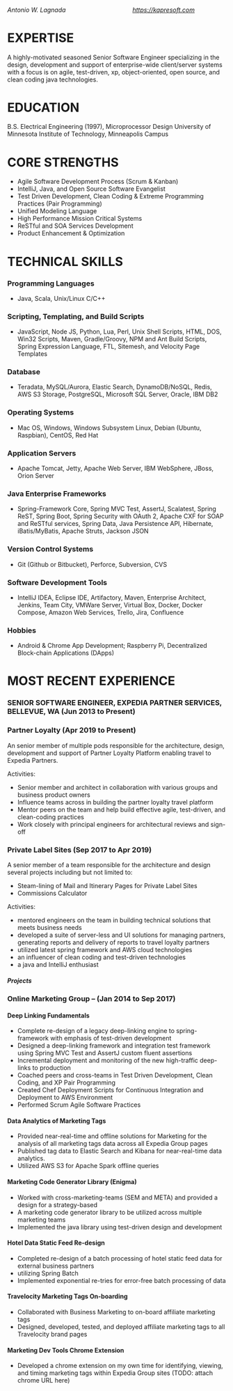 ###### Antonio W. Lagnada    &nbsp;&nbsp;&nbsp;&nbsp;&nbsp;&nbsp; &nbsp;&nbsp;&nbsp;&nbsp;&nbsp;&nbsp; &nbsp;&nbsp;&nbsp;&nbsp;&nbsp;&nbsp;&nbsp;&nbsp;&nbsp;&nbsp;&nbsp;&nbsp;&nbsp;&nbsp;&nbsp;&nbsp;&nbsp;&nbsp;&nbsp;&nbsp;&nbsp;&nbsp;&nbsp;&nbsp;https://kapresoft.com

# EXPERTISE

A highly-motivated seasoned Senior Software Engineer specializing in the design, development and support of 
enterprise-wide client/server systems with a focus is on agile, test-driven, xp, object-oriented, 
open source, and clean coding java technologies.

# EDUCATION
B.S. Electrical Engineering (1997), Microprocessor Design
University of Minnesota Institute of Technology, Minneapolis Campus

# CORE STRENGTHS

- Agile Software Development Process (Scrum & Kanban)
- IntelliJ, Java, and Open Source Software Evangelist
- Test Driven Development, Clean Coding & Extreme Programming Practices (Pair Programming)
- Unified Modeling Language
- High Performance Mission Critical Systems
- ReSTful and SOA Services Development
- Product Enhancement & Optimization

# TECHNICAL SKILLS

### Programming Languages

- Java, Scala, Unix/Linux C/C++

### Scripting, Templating, and Build Scripts

- JavaScript, Node JS, Python, Lua, Perl, Unix Shell Scripts, HTML, DOS, Win32 Scripts, Maven, Gradle/Groovy, NPM and 
Ant Build Scripts, Spring Expression Language, FTL, Sitemesh, and Velocity Page Templates

### Database
- Teradata, MySQL/Aurora, Elastic Search, DynamoDB/NoSQL, Redis, AWS S3 Storage, PostgreSQL, Microsoft SQL Server, 
Oracle, IBM DB2

### Operating Systems
- Mac OS, Windows, Windows Subsystem Linux, Debian (Ubuntu, Raspbian), CentOS, Red Hat

### Application Servers
- Apache Tomcat, Jetty, Apache Web Server, IBM WebSphere, JBoss, Orion Server

### Java Enterprise Frameworks
- Spring-Framework Core, Spring MVC Test, AssertJ, Scalatest, Spring ReST, Spring Boot, Spring Security with OAuth 2, 
Apache CXF for SOAP and ReSTful services, Spring Data, Java Persistence API, Hibernate, iBatis/MyBatis, Apache Struts, 
Jackson JSON

### Version Control Systems
- Git (Github or Bitbucket), Perforce, Subversion, CVS

### Software Development Tools
- IntelliJ IDEA, Eclipse IDE, Artifactory, Maven, Enterprise Architect, Jenkins, Team City, VMWare Server, Virtual Box, 
Docker, Docker Compose, Amazon Web Services, Trello, Jira, Confluence

### Hobbies

- Android & Chrome App Development; Raspberry Pi, Decentralized Block-chain Applications (DApps)

# MOST RECENT EXPERIENCE

### SENIOR SOFTWARE ENGINEER, EXPEDIA PARTNER SERVICES, BELLEVUE, WA (Jun 2013 to Present)

### Partner Loyalty (Apr 2019 to Present)

An senior member of multiple pods responsible for the architecture, design, development and support of 
Partner Loyalty Platform enabling travel to Expedia Partners.

Activities:

- Senior member and architect in collaboration with various groups and business product owners
- Influence teams across in building the partner loyalty travel platform
- Mentor peers on the team and help build effective agile, test-driven, and clean-coding practices
- Work closely with principal engineers for architectural reviews and sign-off

### Private Label Sites (Sep 2017 to Apr 2019)

A senior member of a team responsible for the architecture and design several projects including but not limited to:

- Steam-lining of Mail and Itinerary Pages for Private Label Sites
- Commissions Calculator

Activities:

- mentored engineers on the team in building technical solutions that meets business needs
- developed a suite of server-less and UI solutions for managing partners, generating reports and delivery of 
reports to travel loyalty partners
- utilized latest spring framework and AWS cloud technologies
- an influencer of clean coding and test-driven technologies
- a java and IntelliJ enthusiast

##### Projects


### Online Marketing Group – (Jan 2014 to Sep 2017)

#### Deep Linking Fundamentals

- Complete re-design of a legacy deep-linking engine to spring-framework with emphasis of test-driven development
- Designed a deep-linking framework and integration test framework using Spring MVC Test and AssertJ custom fluent assertions
- Incremental deployment and monitoring of the new high-traffic deep-links to production
- Coached peers and cross-teams in Test Driven Development, Clean Coding, and XP Pair Programming
- Created Chef Deployment Scripts for Continuous Integration and Deployment to AWS Environment
- Performed Scrum Agile Software Practices

#### Data Analytics of Marketing Tags

- Provided near-real-time and offline solutions for Marketing for the analysis of all marketing tags data across all Expedia Group pages
- Published tag data to Elastic Search and Kibana for near-real-time data analytics.
- Utilized AWS S3 for Apache Spark offline queries
 
#### Marketing Code Generator Library (Enigma)

- Worked with cross-marketing-teams (SEM and META) and provided a design for a strategy-based
- A marketing code generator library to be utilized across multiple marketing teams
- Implemented the java library using test-driven design and development
 
#### Hotel Data Static Feed Re-design

- Completed re-design of a batch processing of hotel static feed data for external business partners
- utilizing Spring Batch
- Implemented exponential re-tries for error-free batch processing of data

#### Travelocity Marketing Tags On-boarding

- Collaborated with Business Marketing to on-board affiliate marketing tags
- Designed, developed, tested, and deployed affiliate marketing tags to all Travelocity brand pages

#### Marketing Dev Tools Chrome Extension

- Developed a chrome extension on my own time for identifying, viewing, and timing marketing tags within 
Expedia Group sites (TODO: attach chrome URL here)
 